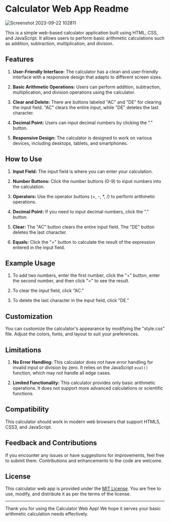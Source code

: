# Calculator Web App Readme
![Screenshot 2023-09-22 102811](https://github.com/Mayank-Garg7/smallproject/assets/113042462/29afc7c0-6d34-4231-af62-45734d5bbf34)

This is a simple web-based calculator application built using HTML, CSS, and JavaScript. It allows users to perform basic arithmetic calculations such as addition, subtraction, multiplication, and division.

## Features

1. **User-Friendly Interface:** The calculator has a clean and user-friendly interface with a responsive design that adapts to different screen sizes.

2. **Basic Arithmetic Operations:** Users can perform addition, subtraction, multiplication, and division operations using the calculator.

3. **Clear and Delete:** There are buttons labeled "AC" and "DE" for clearing the input field. "AC" clears the entire input, while "DE" deletes the last character.

4. **Decimal Point:** Users can input decimal numbers by clicking the "." button.

5. **Responsive Design:** The calculator is designed to work on various devices, including desktops, tablets, and smartphones.

## How to Use

1. **Input Field:** The input field is where you can enter your calculation.

2. **Number Buttons:** Click the number buttons (0-9) to input numbers into the calculation.

3. **Operators:** Use the operator buttons (+, -, *, /) to perform arithmetic operations.

4. **Decimal Point:** If you need to input decimal numbers, click the "." button.

5. **Clear:** The "AC" button clears the entire input field. The "DE" button deletes the last character.

6. **Equals:** Click the "=" button to calculate the result of the expression entered in the input field.

## Example Usage

1. To add two numbers, enter the first number, click the "+" button, enter the second number, and then click "=" to see the result.

2. To clear the input field, click "AC."

3. To delete the last character in the input field, click "DE."

## Customization

You can customize the calculator's appearance by modifying the "style.css" file. Adjust the colors, fonts, and layout to suit your preferences.

## Limitations

1. **No Error Handling:** This calculator does not have error handling for invalid input or division by zero. It relies on the JavaScript `eval()` function, which may not handle all edge cases.

2. **Limited Functionality:** This calculator provides only basic arithmetic operations. It does not support more advanced calculations or scientific functions.

## Compatibility

This calculator should work in modern web browsers that support HTML5, CSS3, and JavaScript.

## Feedback and Contributions

If you encounter any issues or have suggestions for improvements, feel free to submit them. Contributions and enhancements to the code are welcome.

## License

This calculator web app is provided under the [MIT License](LICENSE.md). You are free to use, modify, and distribute it as per the terms of the license.

---

Thank you for using the Calculator Web App! We hope it serves your basic arithmetic calculation needs effectively.

